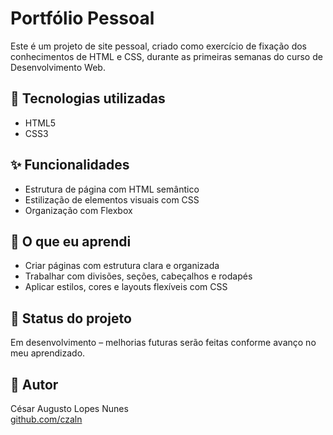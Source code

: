 # Portfólio Pessoal

Este é um projeto de site pessoal, criado como exercício de fixação dos conhecimentos de HTML e CSS, durante as primeiras semanas do curso de Desenvolvimento Web.

## 🧰 Tecnologias utilizadas

- HTML5
- CSS3

## ✨ Funcionalidades

- Estrutura de página com HTML semântico
- Estilização de elementos visuais com CSS
- Organização com Flexbox

## 🚀 O que eu aprendi

- Criar páginas com estrutura clara e organizada
- Trabalhar com divisões, seções, cabeçalhos e rodapés
- Aplicar estilos, cores e layouts flexíveis com CSS

## 📍 Status do projeto

Em desenvolvimento – melhorias futuras serão feitas conforme avanço no meu aprendizado.

## 📎 Autor

César Augusto Lopes Nunes  
[github.com/czaln](https://github.com/czaln)
